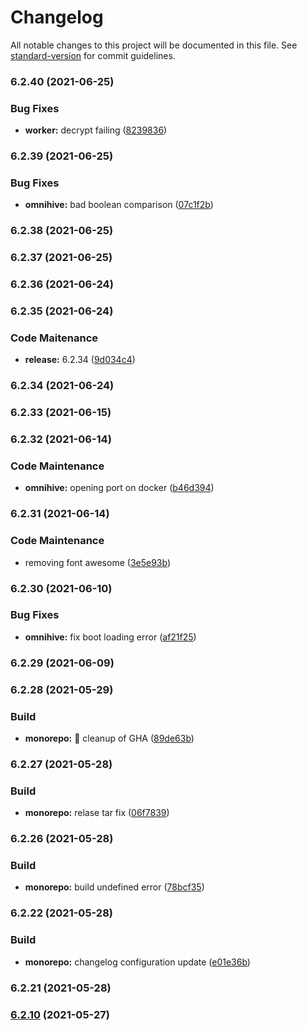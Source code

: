 # Changelog

All notable changes to this project will be documented in this file. See [standard-version](https://github.com/conventional-changelog/standard-version) for commit guidelines.

### 6.2.40 (2021-06-25)


### Bug Fixes

* **worker:** decrypt failing ([8239836](https://github.com/WithOneVisionTechnologies/omnihive/commit/82398366d5b7f01da98a55dc4ddb7afa901cbb5e))

### 6.2.39 (2021-06-25)


### Bug Fixes

* **omnihive:** bad boolean comparison ([07c1f2b](https://github.com/WithOneVisionTechnologies/omnihive/commit/07c1f2bcf3761ce361f1d4c831a3788822c0d540))

### 6.2.38 (2021-06-25)

### 6.2.37 (2021-06-25)

### 6.2.36 (2021-06-24)

### 6.2.35 (2021-06-24)


### Code Maitenance

* **release:** 6.2.34 ([9d034c4](https://github.com/WithOneVisionTechnologies/omnihive/commit/9d034c47eff04e5ccd929e570a635ce3eab9fa07))

### 6.2.34 (2021-06-24)

### 6.2.33 (2021-06-15)

### 6.2.32 (2021-06-14)


### Code Maintenance

* **omnihive:** opening port on docker ([b46d394](https://github.com/WithOneVisionTechnologies/omnihive/commit/b46d394ddae30a34218dc73e709144bf7d17db16))

### 6.2.31 (2021-06-14)


### Code Maintenance

* removing font awesome ([3e5e93b](https://github.com/WithOneVisionTechnologies/omnihive/commit/3e5e93bdab5e04bac997f7a9257c59f51defa1a9))

### 6.2.30 (2021-06-10)


### Bug Fixes

* **omnihive:** fix boot loading error ([af21f25](https://github.com/WithOneVisionTechnologies/omnihive/commit/af21f252ae1602b36a7f0b1dbec40b5ee941d3b0))

### 6.2.29 (2021-06-09)

### 6.2.28 (2021-05-29)


### Build

* **monorepo:** :hammer: cleanup of GHA ([89de63b](https://github.com/WithOneVisionTechnologies/omnihive/commit/89de63b941eb03bbd410d6a5f40ba69cc3a414df))

### 6.2.27 (2021-05-28)


### Build

* **monorepo:** relase tar fix ([06f7839](https://github.com/WithOneVisionTechnologies/omnihive/commit/06f78396358d4bef70ed235a8658e1a88cefed72))

### 6.2.26 (2021-05-28)


### Build

* **monorepo:** build undefined error ([78bcf35](https://github.com/WithOneVisionTechnologies/omnihive/commit/78bcf3584f551e4b31e3311cb8694c5c4211712d))

### 6.2.22 (2021-05-28)


### Build

* **monorepo:** changelog configuration update ([e01e36b](https://github.com/WithOneVisionTechnologies/omnihive/commit/e01e36b5d74812644c3bca6c17c75a1483b734a9))

### 6.2.21 (2021-05-28)

### [6.2.10](https://github.com/WithOneVisionTechnologies/omnihive/compare/v1.0.0...v6.2.10) (2021-05-27)
